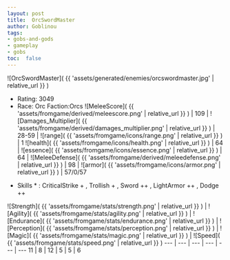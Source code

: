 ```yaml
---
layout: post
title:  OrcSwordMaster
author: Goblinou
tags:
- gobs-and-gods
- gameplay
- gobs
toc:  false
---
```


![OrcSwordMaster]( {{ 'assets/generated/enemies/orcswordmaster.jpg' | relative_url }} )
- Rating: 3049
- Race: Orc  Faction:Orcs
![MeleeScore]( {{ 'assets/fromgame/derived/meleescore.png' | relative_url }} ) | 109 | ![Damages_Multiplier]( {{ 'assets/fromgame/derived/damages_multiplier.png' | relative_url }} ) | 28-59 | ![range]( {{ 'assets/fromgame/icons/range.png' | relative_url }} ) | 1
![health]( {{ 'assets/fromgame/icons/health.png' | relative_url }} ) | 64 | ![essence]( {{ 'assets/fromgame/icons/essence.png' | relative_url }} ) | 64 | ![MeleeDefense]( {{ 'assets/fromgame/derived/meleedefense.png' | relative_url }} ) | 98 | ![armor]( {{ 'assets/fromgame/icons/armor.png' | relative_url }} ) | 57/0/57
* Skills * : CriticalStrike + , Trollish + , Sword ++ , LightArmor ++ , Dodge ++ 

![Strength]( {{ 'assets/fromgame/stats/strength.png' | relative_url }} ) | ![Agility]( {{ 'assets/fromgame/stats/agility.png' | relative_url }} ) | ![Endurance]( {{ 'assets/fromgame/stats/endurance.png' | relative_url }} ) | ![Perception]( {{ 'assets/fromgame/stats/perception.png' | relative_url }} ) | ![Magic]( {{ 'assets/fromgame/stats/magic.png' | relative_url }} ) | ![Speed]( {{ 'assets/fromgame/stats/speed.png' | relative_url }} )
--- | --- | --- | --- | --- | ---
11 | 8 | 12 | 5 | 5 | 6
